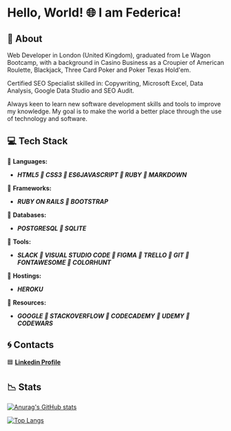 # Hello, World! 🌐 I am Federica! 

## 🔹 About 

Web Developer in London (United Kingdom), graduated from Le Wagon Bootcamp, with a background in Casino Business as a Croupier of American Roulette, Blackjack, Three Card Poker and Poker Texas Hold'em. 

Certified SEO Specialist skilled in: Copywriting, Microsoft Excel, Data Analysis, Google Data Studio and SEO Audit.

Always keen to learn new software development skills and tools to improve my knowledge. My goal is to make the world a better place through the use of technology and software.

## 💻 Tech Stack

📘 **Languages:**

  * ***HTML5 🔹 CSS3 🔹 ES6JAVASCRIPT 🔹 RUBY 🔹 MARKDOWN***

📘 **Frameworks:**

  * ***RUBY ON RAILS 🔹 BOOTSTRAP***

📘 **Databases:**

  * ***POSTGRESQL 🔹 SQLITE***
  
📘 **Tools:**

  * ***SLACK 🔹 VISUAL STUDIO CODE 🔹 FIGMA 🔹 TRELLO 🔹 GIT 🔹 FONTAWESOME 🔹 COLORHUNT***

📘 **Hostings:**

  * ***HEROKU***

📘 **Resources:**

   * ***GOOGLE 🔹 STACKOVERFLOW 🔹 CODECADEMY 🔹 UDEMY 🔹 CODEWARS*** 

## 🌀 Contacts

 🟦 [**Linkedin Profile**](https://www.linkedin.com/in/federica-rossi-a11071227/)

## 📉 Stats

[![Anurag's GitHub stats](https://github-readme-stats.vercel.app/api?username=FedericaHub)](https://github.com/anuraghazra/github-readme-stats)

[![Top Langs](https://github-readme-stats.vercel.app/api/top-langs/?username=FedericaHub)](https://github.com/anuraghazra/github-readme-stats)
